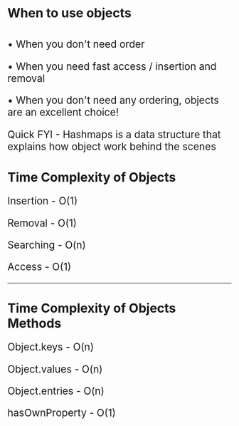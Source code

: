 <h1>When to use objects<h1>
<p style="font-size:1.4rem;font-weight:lighter">• When you don't need order
</p>
<p style="font-size:1.4rem;font-weight:lighter">• When you need fast access / insertion and removal </p>
<p style="font-size:1.4rem;font-weight:lighter">• When you don't need any ordering, objects are an excellent choice!</p>
<p style="font-size:1.4rem;font-weight:lighter">Quick FYI - Hashmaps is a data structure that explains how object work behind the scenes</p>
<h1>Time Complexity of Objects</h1>
<p style="font-size:1.4rem">Insertion - O(1)</p>
<p style="font-size:1.4rem">Removal - O(1)</p>
<p style="font-size:1.4rem">Searching - O(n)</p>
<p style="font-size:1.4rem">Access - O(1)</p>
<hr>
<h1>Time Complexity of Objects Methods</h1>
<p style="font-size:1.4rem">Object.keys - O(n)</p>
<p style="font-size:1.4rem">Object.values - O(n)</p>
<p style="font-size:1.4rem">Object.entries - O(n)</p>
<p style="font-size:1.4rem">hasOwnProperty - O(1)</p>